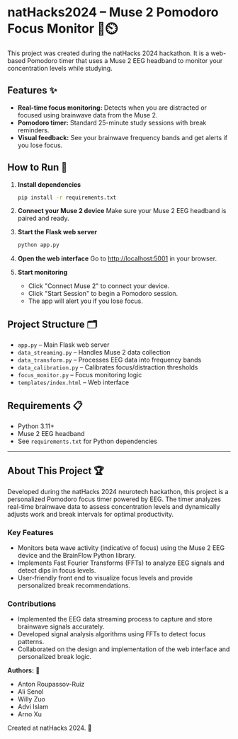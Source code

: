 # natHacks2024 – Muse 2 Pomodoro Focus Monitor 🧠⏲️

This project was created during the natHacks 2024 hackathon. It is a web-based Pomodoro timer that uses a Muse 2 EEG headband to monitor your concentration levels while studying.

## Features ✨

- **Real-time focus monitoring:** Detects when you are distracted or focused using brainwave data from the Muse 2.
- **Pomodoro timer:** Standard 25-minute study sessions with break reminders.
- **Visual feedback:** See your brainwave frequency bands and get alerts if you lose focus.

## How to Run 🚀

1. **Install dependencies**
   ```zsh
   pip install -r requirements.txt
   ```

2. **Connect your Muse 2 device**
   Make sure your Muse 2 EEG headband is paired and ready.

3. **Start the Flask web server**
   ```zsh
   python app.py
   ```

4. **Open the web interface**
   Go to [http://localhost:5001](http://localhost:5001) in your browser.

5. **Start monitoring**
   - Click "Connect Muse 2" to connect your device.
   - Click "Start Session" to begin a Pomodoro session.
   - The app will alert you if you lose focus.

## Project Structure 🗂️

- `app.py` – Main Flask web server
- `data_streaming.py` – Handles Muse 2 data collection
- `data_transform.py` – Processes EEG data into frequency bands
- `data_calibration.py` – Calibrates focus/distraction thresholds
- `focus_monitor.py` – Focus monitoring logic
- `templates/index.html` – Web interface

## Requirements 📋

- Python 3.11+
- Muse 2 EEG headband
- See `requirements.txt` for Python dependencies

---

## About This Project 🏆

Developed during the natHacks 2024 neurotech hackathon, this project is a personalized Pomodoro focus timer powered by EEG. The timer analyzes real-time brainwave data to assess concentration levels and dynamically adjusts work and break intervals for optimal productivity.

### Key Features

- Monitors beta wave activity (indicative of focus) using the Muse 2 EEG device and the BrainFlow Python library.
- Implements Fast Fourier Transforms (FFTs) to analyze EEG signals and detect dips in focus levels.
- User-friendly front end to visualize focus levels and provide personalized break recommendations.

### Contributions

- Implemented the EEG data streaming process to capture and store brainwave signals accurately.
- Developed signal analysis algorithms using FFTs to detect focus patterns.
- Collaborated on the design and implementation of the web interface and personalized break logic.

**Authors:** 👥
- Anton Roupassov-Ruiz
- Ali Senol
- Willy Zuo
- Advi Islam
- Arno Xu

Created at natHacks 2024. 🎉